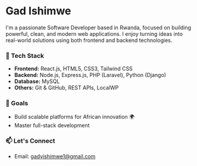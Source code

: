 # Gad Ishimwe

I'm a passionate Software Developer based in Rwanda, focused on building powerful, clean, and modern web applications. I enjoy turning ideas into real-world solutions using both frontend and backend technologies.

### 🚀 Tech Stack
- **Frontend:** React.js, HTML5, CSS3, Tailwind CSS  
- **Backend:** Node.js, Express.js, PHP (Laravel), Python (Django)  
- **Database:** MySQL  
- **Others:** Git & GitHub, REST APIs, LocalWP

### 🎯 Goals
- Build scalable platforms for African innovation 🌍  
- Master full-stack development   

### 📫 Let's Connect
- Email: gadyishimwe1@gmail.com
